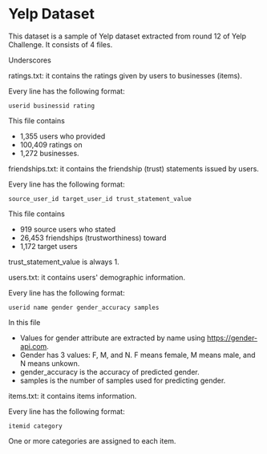 # Yelp Dataset

This dataset is a sample of Yelp dataset extracted from round 12 of Yelp Challenge. It consists of 4 files. 

Underscores

ratings.txt: it contains the ratings given by users to businesses (items).

Every line has the following format:

	userid businessid rating

This file contains 

* 1,355 users who provided 
* 100,409 ratings on 
* 1,272 businesses.


friendships.txt: it contains the friendship (trust) statements issued by users.

Every line has the following format:

	source_user_id target_user_id trust_statement_value

This file contains

* 919 source users who stated 
* 26,453 friendships (trustworthiness) toward
* 1,172 target users

trust_statement_value is always 1.


users.txt: it contains users' demographic information.

Every line has the following format:

	userid name gender gender_accuracy samples

In this file

* Values for gender attribute are extracted by name using https://gender-api.com.
* Gender has 3 values: F, M, and N. F means female, M means male, and N means unkown.
* gender_accuracy is the accuracy of predicted gender.
* samples is the number of samples used for predicting gender.


items.txt: it contains items information.

Every line has the following format:

	itemid category

One or more categories are assigned to each item.